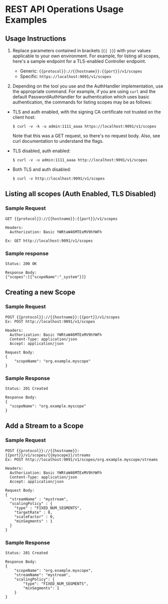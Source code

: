 # REST API Operations Usage Examples

## Usage Instructions

1. Replace parameters contained in brackets (`{{ }}`) with your values applicable to your own environment. For example, for listing all scopes, here's a sample endpoint for a TLS-enabled Controller endpoint.  
   * Generic: `{{protocol}}://{{hostname}}:{{port}}/v1/scopes`
   * Specific: `https://localhost:9091/v1/scopes`

2. Depending on the tool you use and the AuthHandler implementation, use the appropriate command. For example, if you are using `curl` and the default PasswordAuthHandler for authentication which uses basic authentication, the commands for listing scopes may be as follows:

  * TLS and auth enabled, with the signing CA certificate not trusted on the client host: 
    
    ```
    $ curl -v -k -u admin:1111_aaaa https://localhost:9091/v1/scopes
    ```
    Note that this was a GET request, so there's no request body. Also, see curl documentation to understand the flags. 
    
  * TLS disabled, auth enabled: 
    
    ```
    $ curl -v -u admin:1111_aaaa http://localhost:9091/v1/scopes
    ```
    
  * Both TLS and auth disabled:
  
    ```
    $ curl -v http://localhost:9091/v1/scopes
    ```

## Listing all scopes (Auth Enabled, TLS Disabled)

### Sample Request

```
GET {{protocol}}://{{hostname}}:{{port}}/v1/scopes

Headers:
  Authorization: Basic YWRtaW46MTExMV9hYWFh

Ex: GET http://localhost:9091/v1/scopes
```

### Sample response

```
Status: 200 OK

Response Body: 
{"scopes":[{"scopeName":"_system"}]}
```

## Creating a new Scope

### Sample Request

```
POST {{protocol}}://{{hostname}}:{{port}}/v1/scopes
Ex: POST http://localhost:9091/v1/scopes

Headers:
  Authorization: Basic YWRtaW46MTExMV9hYWFh
  Content-Type: application/json
  Accept: application/json

Request Body:
{
    "scopeName": "org.example.myscope"
}
```

### Sample Response

```
Status: 201 Created

Response Body:
{
  "scopeName": "org.example.myscope"
}
```

## Add a Stream to a Scope

### Sample Request

```
POST {{protocol}}://{{hostname}}:{{port}}/v1/scopes/{{myscope}}/streams
Ex: POST http://localhost:9091/v1/scopes/org.example.myscope/streams

Headers:
  Authorization: Basic YWRtaW46MTExMV9hYWFh
  Content-Type: application/json
  Accept: application/json

Request Body:
{
  "streamName" : "mystream",
  "scalingPolicy" : {
    "type" : "FIXED_NUM_SEGMENTS",
    "targetRate" : 0,
    "scaleFactor" : 0,
    "minSegments" : 1
  }
}
```

### Sample Response

```
Status: 201 Created

Response Body:
{
    "scopeName": "org.example.myscope",
    "streamName": "mystream",
    "scalingPolicy": {
        "type": "FIXED_NUM_SEGMENTS",
        "minSegments": 1
    }
}

```
